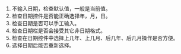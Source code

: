1. 不输入日期，检查默认值，一般是当前值。
2. 检查日期控件是否能正确选择年，月，日。
3. 检查日期是否可以手工输入。
4. 检查日期栏是否会接受其它非日期格式。
5. 检查在日期控件中选择上几年、上几月、后几年、后几月操作是否方便。
6. 选择日期后能否重新选择。